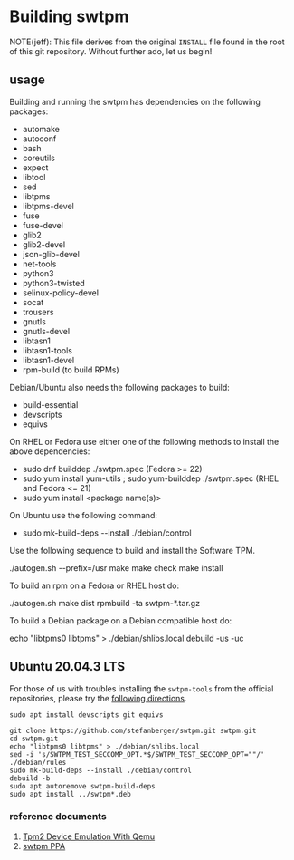 # Building swtpm

NOTE(jeff): This file derives from the original `INSTALL` file found in the root of this git repository. Without further ado, let us begin!

## usage

Building and running the swtpm has dependencies on the following packages:

- automake
- autoconf
- bash
- coreutils
- expect
- libtool
- sed
- libtpms
- libtpms-devel
- fuse
- fuse-devel
- glib2
- glib2-devel
- json-glib-devel
- net-tools
- python3
- python3-twisted
- selinux-policy-devel
- socat
- trousers
- gnutls
- gnutls-devel
- libtasn1
- libtasn1-tools
- libtasn1-devel
- rpm-build (to build RPMs)

Debian/Ubuntu also needs the following packages to build:

- build-essential
- devscripts
- equivs

On RHEL or Fedora use either one of the following methods to install
the above dependencies:

 - sudo dnf builddep ./swtpm.spec  (Fedora >= 22)
 - sudo yum install yum-utils ; sudo yum-builddep ./swtpm.spec  (RHEL and Fedora <= 21)
 - sudo yum install <package name(s)>

On Ubuntu use the following command:

 - sudo mk-build-deps --install ./debian/control


Use the following sequence to build and install the Software TPM.

./autogen.sh --prefix=/usr
make
make check
make install


To build an rpm on a Fedora or RHEL host do:

./autogen.sh
make dist
rpmbuild -ta swtpm-*.tar.gz


To build a Debian package on a Debian compatible host do:

echo "libtpms0 libtpms" > ./debian/shlibs.local
debuild -us -uc

## Ubuntu 20.04.3 LTS

For those of us with troubles installing the `swtpm-tools` from the official repositories, please try the [following directions](https://www.reddit.com/r/VFIO/comments/q49xb4/how_install_swtpm_tpm_20_for_ubuntu_impris_indri/hfxr484/?utm_source=share&utm_medium=web2x&context=3).

```shell
sudo apt install devscripts git equivs

git clone https://github.com/stefanberger/swtpm.git swtpm.git
cd swtpm.git
echo "libtpms0 libtpms" > ./debian/shlibs.local
sed -i 's/SWTPM_TEST_SECCOMP_OPT.*$/SWTPM_TEST_SECCOMP_OPT=""/' ./debian/rules
sudo mk-build-deps --install ./debian/control
debuild -b
sudo apt autoremove swtpm-build-deps
sudo apt install ../swtpm*.deb
```

### reference documents

1. [Tpm2 Device Emulation With Qemu](https://tpm2-software.github.io/2020/10/19/TPM2-Device-Emulation-With-QEMU.html)
1. [swtpm PPA](https://launchpad.net/~smoser/+archive/ubuntu/swtpm)
